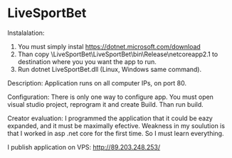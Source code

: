 # LiveSportBet
Instalalation:
  1. You must simply instal https://dotnet.microsoft.com/download
  2. Than copy \LiveSportBet\LiveSportBet\bin\Release\netcoreapp2.1 to destination where you you want the app to run.
  3. Run dotnet LiveSportBet.dll (Linux, Windows same command).
  
Description:
  Application runs on all computer IPs, on port 80.
  
Configuration:
  There is only one way to configure app. You must open visual studio project, reprogram it and create Build.
  Than run build.
  
Creator evaluation:
  I programmed the application that it could be eazy expanded, and it must be maximally efective.
  Weakness in my soulution is that I worked in asp .net core for the first time. So I must learn everything.

I publish application on VPS: http://89.203.248.253/
